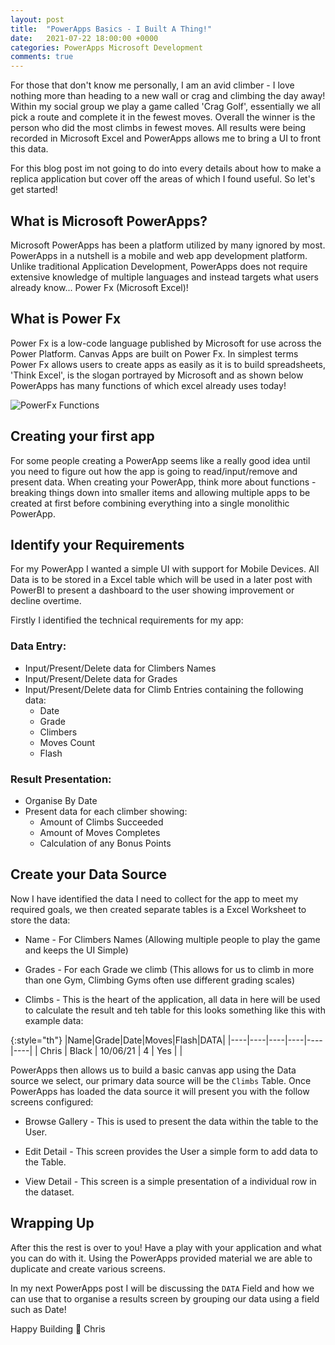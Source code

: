```yaml
---
layout: post
title:  "PowerApps Basics - I Built A Thing!"
date:   2021-07-22 18:00:00 +0000
categories: PowerApps Microsoft Development
comments: true
---
```


For those that don't know me personally, I am an avid climber - I love nothing more than heading to a new wall or crag and climbing the day away! Within my social group we play a game called 'Crag Golf', essentially we all pick a route and complete it in the fewest moves. Overall the winner is the person who did the most climbs in fewest moves. All results were being recorded in Microsoft Excel and PowerApps allows me to bring a UI to front this data. 

For this blog post im not going to do into every details about how to make a replica application but cover off the areas of which I found useful. So let's get started! 

## What is Microsoft PowerApps?
Microsoft PowerApps has been a platform utilized by many ignored by most. PowerApps in a nutshell is a mobile and web app development platform. Unlike traditional Application Development, PowerApps does not require extensive knowledge of multiple languages and instead targets what users already know... Power Fx (Microsoft Excel)! 

## What is Power Fx
Power Fx is a low-code language published by Microsoft for use across the Power Platform. Canvas Apps are built on Power Fx. In simplest terms Power Fx allows users to create apps as easily as it is to build spreadsheets, 'Think Excel', is the slogan portrayed by Microsoft and as shown below PowerApps has many functions of which excel already uses today! 

![PowerFx Functions](https://powerappsblogscdn.azureedge.net/wp-content/uploads/2021/02/2021-02-28_13h01_54.png)

## Creating your first app
For some people creating a PowerApp seems like a really good idea until you need to figure out how the app is going to read/input/remove and present data. When creating your PowerApp, think more about functions - breaking things down into smaller items and allowing multiple apps to be created at first before combining everything into a single monolithic PowerApp.

## Identify your Requirements
For my PowerApp I wanted a simple UI with support for Mobile Devices. All Data is to be stored in a Excel table which will be used in a later post with PowerBI to present a dashboard to the user showing improvement or decline overtime.

Firstly I identified the technical requirements for my app: 

### Data Entry: 
- Input/Present/Delete data for Climbers Names
- Input/Present/Delete data for Grades
- Input/Present/Delete data for Climb Entries containing the following data: 
    - Date
    - Grade
    - Climbers
    - Moves Count
    - Flash 

### Result Presentation: 
- Organise By Date
- Present data for each climber showing: 
    - Amount of Climbs Succeeded 
    - Amount of Moves Completes 
    - Calculation of any Bonus Points

## Create your Data Source
Now I have identified the data I need to collect for the app to meet my required goals, we then created separate tables is a Excel Worksheet to store the data: 
- Name - For Climbers Names (Allowing multiple people to play the game and keeps the UI Simple)

- Grades - For each Grade we climb (This allows for us to climb in more than one Gym, Climbing Gyms often use different grading scales)

- Climbs - This is the heart of the application, all data in here will be used to calculate the result and teh table for this looks something like this with example data: 

{:style="th"}
|Name|Grade|Date|Moves|Flash|DATA|
|----|----|----|----|----|----|
| Chris | Black | 10/06/21 | 4 | Yes |      |

PowerApps then allows us to build a basic canvas app using the Data source we select, our primary data source will be the `Climbs` Table. Once PowerApps has loaded the data source it will present you with the follow screens configured: 

- Browse Gallery - This is used to present the data within the table to the User.

- Edit Detail - This screen provides the User a simple form to add data to the Table.

- View Detail - This screen is a simple presentation of a individual row in the dataset.


## Wrapping Up
After this the rest is over to you! Have a play with your application and what you can do with it. Using the PowerApps provided material we are able to duplicate and create various screens. 

In my next PowerApps post I will be discussing the `DATA` Field and how we can use that to organise a results screen by grouping our data using a field such as Date! 

Happy Building 💪
Chris 



